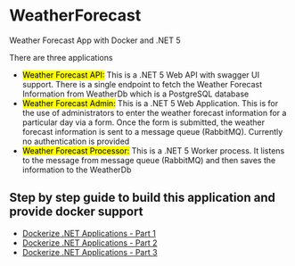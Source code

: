 # WeatherForecast
Weather Forecast App with Docker and .NET 5

There are three applications
- <mark>Weather Forecast API:</mark> This is a .NET 5 Web API with swagger UI support. There is a single endpoint to fetch the Weather Forecast Information from WeatherDb which is a PostgreSQL database
- <mark>Weather Forecast Admin:</mark> This is a .NET 5 Web Application. This is for the use of administrators to enter the weather forecast information for a particular day via a form. Once the form is submitted, the weather forecast information is sent to a message queue (RabbitMQ). Currently no authentication is provided
- <mark>Weather Forecast Processor:</mark> This is a .NET 5 Worker process. It listens to the message from message queue (RabbitMQ) and then saves the information to the WeatherDb

## Step by step guide to build this application and provide docker support
- [Dockerize .NET Applications - Part 1](https://www.talentica.com/blogs/dockerize-net-applications-part1/)
- [Dockerize .NET Applications - Part 2](https://www.talentica.com/blogs/how-to-dockerize-net-applications-part-2/)
- [Dockerize .NET Applications - Part 3](https://www.talentica.com/blogs/how-to-dockerize-net-applications-part-3/)
